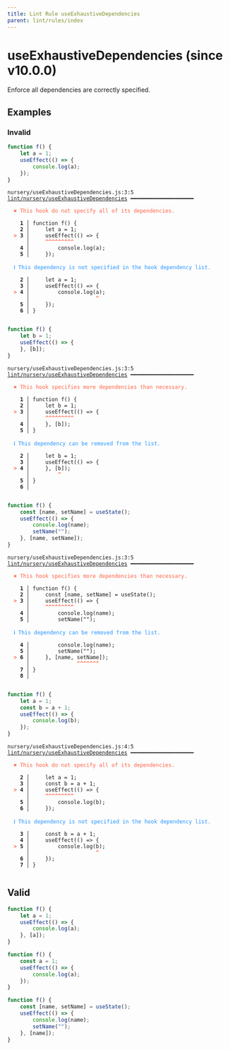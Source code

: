 ```yaml
---
title: Lint Rule useExhaustiveDependencies
parent: lint/rules/index
---
```


# useExhaustiveDependencies (since v10.0.0)

Enforce all dependencies are correctly specified.

## Examples

### Invalid

```jsx
function f() {
    let a = 1;
    useEffect(() => {
        console.log(a);
    });
}
```

<pre class="language-text"><code class="language-text">nursery/useExhaustiveDependencies.js:3:5 <a href="https://docs.rome.tools/lint/rules/useExhaustiveDependencies">lint/nursery/useExhaustiveDependencies</a> ━━━━━━━━━━━━━━━━━━━━

<strong><span style="color: Tomato;">  </span></strong><strong><span style="color: Tomato;">✖</span></strong> <span style="color: Tomato;">This hook do not specify all of its dependencies.</span>
  
    <strong>1 │ </strong>function f() {
    <strong>2 │ </strong>    let a = 1;
<strong><span style="color: Tomato;">  </span></strong><strong><span style="color: Tomato;">&gt;</span></strong> <strong>3 │ </strong>    useEffect(() =&gt; {
   <strong>   │ </strong>    <strong><span style="color: Tomato;">^</span></strong><strong><span style="color: Tomato;">^</span></strong><strong><span style="color: Tomato;">^</span></strong><strong><span style="color: Tomato;">^</span></strong><strong><span style="color: Tomato;">^</span></strong><strong><span style="color: Tomato;">^</span></strong><strong><span style="color: Tomato;">^</span></strong><strong><span style="color: Tomato;">^</span></strong><strong><span style="color: Tomato;">^</span></strong>
    <strong>4 │ </strong>        console.log(a);
    <strong>5 │ </strong>    });
  
<strong><span style="color: rgb(38, 148, 255);">  </span></strong><strong><span style="color: rgb(38, 148, 255);">ℹ</span></strong> <span style="color: rgb(38, 148, 255);">This dependency is not specified in the hook dependency list.</span>
  
    <strong>2 │ </strong>    let a = 1;
    <strong>3 │ </strong>    useEffect(() =&gt; {
<strong><span style="color: Tomato;">  </span></strong><strong><span style="color: Tomato;">&gt;</span></strong> <strong>4 │ </strong>        console.log(a);
   <strong>   │ </strong>                    <strong><span style="color: Tomato;">^</span></strong>
    <strong>5 │ </strong>    });
    <strong>6 │ </strong>}
  
</code></pre>

```jsx
function f() {
    let b = 1;
    useEffect(() => {
    }, [b]);
}
```

<pre class="language-text"><code class="language-text">nursery/useExhaustiveDependencies.js:3:5 <a href="https://docs.rome.tools/lint/rules/useExhaustiveDependencies">lint/nursery/useExhaustiveDependencies</a> ━━━━━━━━━━━━━━━━━━━━

<strong><span style="color: Tomato;">  </span></strong><strong><span style="color: Tomato;">✖</span></strong> <span style="color: Tomato;">This hook specifies more dependencies than necessary.</span>
  
    <strong>1 │ </strong>function f() {
    <strong>2 │ </strong>    let b = 1;
<strong><span style="color: Tomato;">  </span></strong><strong><span style="color: Tomato;">&gt;</span></strong> <strong>3 │ </strong>    useEffect(() =&gt; {
   <strong>   │ </strong>    <strong><span style="color: Tomato;">^</span></strong><strong><span style="color: Tomato;">^</span></strong><strong><span style="color: Tomato;">^</span></strong><strong><span style="color: Tomato;">^</span></strong><strong><span style="color: Tomato;">^</span></strong><strong><span style="color: Tomato;">^</span></strong><strong><span style="color: Tomato;">^</span></strong><strong><span style="color: Tomato;">^</span></strong><strong><span style="color: Tomato;">^</span></strong>
    <strong>4 │ </strong>    }, [b]);
    <strong>5 │ </strong>}
  
<strong><span style="color: rgb(38, 148, 255);">  </span></strong><strong><span style="color: rgb(38, 148, 255);">ℹ</span></strong> <span style="color: rgb(38, 148, 255);">This dependency can be removed from the list.</span>
  
    <strong>2 │ </strong>    let b = 1;
    <strong>3 │ </strong>    useEffect(() =&gt; {
<strong><span style="color: Tomato;">  </span></strong><strong><span style="color: Tomato;">&gt;</span></strong> <strong>4 │ </strong>    }, [b]);
   <strong>   │ </strong>        <strong><span style="color: Tomato;">^</span></strong>
    <strong>5 │ </strong>}
    <strong>6 │ </strong>
  
</code></pre>

```jsx
function f() {
    const [name, setName] = useState();
    useEffect(() => {
        console.log(name);
        setName("");
    }, [name, setName]);
}
```

<pre class="language-text"><code class="language-text">nursery/useExhaustiveDependencies.js:3:5 <a href="https://docs.rome.tools/lint/rules/useExhaustiveDependencies">lint/nursery/useExhaustiveDependencies</a> ━━━━━━━━━━━━━━━━━━━━

<strong><span style="color: Tomato;">  </span></strong><strong><span style="color: Tomato;">✖</span></strong> <span style="color: Tomato;">This hook specifies more dependencies than necessary.</span>
  
    <strong>1 │ </strong>function f() {
    <strong>2 │ </strong>    const [name, setName] = useState();
<strong><span style="color: Tomato;">  </span></strong><strong><span style="color: Tomato;">&gt;</span></strong> <strong>3 │ </strong>    useEffect(() =&gt; {
   <strong>   │ </strong>    <strong><span style="color: Tomato;">^</span></strong><strong><span style="color: Tomato;">^</span></strong><strong><span style="color: Tomato;">^</span></strong><strong><span style="color: Tomato;">^</span></strong><strong><span style="color: Tomato;">^</span></strong><strong><span style="color: Tomato;">^</span></strong><strong><span style="color: Tomato;">^</span></strong><strong><span style="color: Tomato;">^</span></strong><strong><span style="color: Tomato;">^</span></strong>
    <strong>4 │ </strong>        console.log(name);
    <strong>5 │ </strong>        setName(&quot;&quot;);
  
<strong><span style="color: rgb(38, 148, 255);">  </span></strong><strong><span style="color: rgb(38, 148, 255);">ℹ</span></strong> <span style="color: rgb(38, 148, 255);">This dependency can be removed from the list.</span>
  
    <strong>4 │ </strong>        console.log(name);
    <strong>5 │ </strong>        setName(&quot;&quot;);
<strong><span style="color: Tomato;">  </span></strong><strong><span style="color: Tomato;">&gt;</span></strong> <strong>6 │ </strong>    }, [name, setName]);
   <strong>   │ </strong>              <strong><span style="color: Tomato;">^</span></strong><strong><span style="color: Tomato;">^</span></strong><strong><span style="color: Tomato;">^</span></strong><strong><span style="color: Tomato;">^</span></strong><strong><span style="color: Tomato;">^</span></strong><strong><span style="color: Tomato;">^</span></strong><strong><span style="color: Tomato;">^</span></strong>
    <strong>7 │ </strong>}
    <strong>8 │ </strong>
  
</code></pre>

```jsx
function f() {
    let a = 1;
    const b = a + 1;
    useEffect(() => {
        console.log(b);
    });
}
```

<pre class="language-text"><code class="language-text">nursery/useExhaustiveDependencies.js:4:5 <a href="https://docs.rome.tools/lint/rules/useExhaustiveDependencies">lint/nursery/useExhaustiveDependencies</a> ━━━━━━━━━━━━━━━━━━━━

<strong><span style="color: Tomato;">  </span></strong><strong><span style="color: Tomato;">✖</span></strong> <span style="color: Tomato;">This hook do not specify all of its dependencies.</span>
  
    <strong>2 │ </strong>    let a = 1;
    <strong>3 │ </strong>    const b = a + 1;
<strong><span style="color: Tomato;">  </span></strong><strong><span style="color: Tomato;">&gt;</span></strong> <strong>4 │ </strong>    useEffect(() =&gt; {
   <strong>   │ </strong>    <strong><span style="color: Tomato;">^</span></strong><strong><span style="color: Tomato;">^</span></strong><strong><span style="color: Tomato;">^</span></strong><strong><span style="color: Tomato;">^</span></strong><strong><span style="color: Tomato;">^</span></strong><strong><span style="color: Tomato;">^</span></strong><strong><span style="color: Tomato;">^</span></strong><strong><span style="color: Tomato;">^</span></strong><strong><span style="color: Tomato;">^</span></strong>
    <strong>5 │ </strong>        console.log(b);
    <strong>6 │ </strong>    });
  
<strong><span style="color: rgb(38, 148, 255);">  </span></strong><strong><span style="color: rgb(38, 148, 255);">ℹ</span></strong> <span style="color: rgb(38, 148, 255);">This dependency is not specified in the hook dependency list.</span>
  
    <strong>3 │ </strong>    const b = a + 1;
    <strong>4 │ </strong>    useEffect(() =&gt; {
<strong><span style="color: Tomato;">  </span></strong><strong><span style="color: Tomato;">&gt;</span></strong> <strong>5 │ </strong>        console.log(b);
   <strong>   │ </strong>                    <strong><span style="color: Tomato;">^</span></strong>
    <strong>6 │ </strong>    });
    <strong>7 │ </strong>}
  
</code></pre>

## Valid

```jsx
function f() {
    let a = 1;
    useEffect(() => {
        console.log(a);
    }, [a]);
}
```

```jsx
function f() {
    const a = 1;
    useEffect(() => {
        console.log(a);
    });
}
```

```jsx
function f() {
    const [name, setName] = useState();
    useEffect(() => {
        console.log(name);
        setName("");
    }, [name]);
}
```

